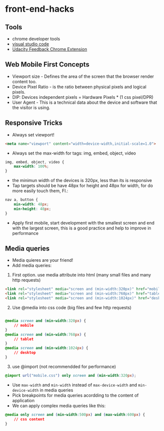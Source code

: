 # front-end-hacks
## Tools
- chrome developer tools
- [visual studio code](https://code.visualstudio.com/)
- [Udacity Feedback Chrome Extension](https://github.com/udacity/frontend-grading-engine)

## Web Mobile First Concepts
- Viewport size - Defines the area of the screen that the browser render content too.
- Device Pixel Ratio - is the ratio between physical pixels and logical pixels.
- DIP: Devices independent pixels = Hardware Pixels * (1 css pixel/DPR)
- User Agent - This is a technical data about the device and software that the visitor is using.

## Responsive Tricks

- Always set viewport!

```html
<meta name="viewport" content="width=device-width,initial-scale=1.0">
```
- Always set the max-width for tags: img, embed, object, video
```css
img, embed, object, video {
    max-width: 100%;
}
```
- the minimun width of the devices is 320px, less than its is responsive
- Tap targets should be have 48px for height and 48px for width, for do more easily touch them, FI.:
```css
nav a, button {
    min-width: 48px;
    min-height: 48px;
}
```
- Apply first mobile, start development with the smallest screen and end with the largest screen, this is a good practice and help to improve in performance

## Media queries
- Media quieres are your friend!
- Add media queries:

1. First option. use media attribute into html (many small files and many http requests)

```html
<link rel="stylesheet" media="screen and (min-width:320px)" href="mobile.css">
<link rel="stylesheet" media="screen and (min-width:768px)" href="tablet.css">
<link rel="stylesheet" media="screen and (min-width:1024px)" href="desktop.css">
```

2. Use @media into css code (big files and few http requests)
```css

@media screen and (min-width:320px) {
    // mobile
}
@media screen and (min-width:768px) {
    // tablet
}
@media screen and (min-width:1024px) {
    // desktop
}
```

3. use @import (not recommendded for performance)

```css
@import url("mobile.css") only screen and (min-width:320px);
```

- Use <code>max-width</code> and <code>min-width</code> instead of <code>max-device-width</code> and <code>min-device-width</code> in media queries
- Pick breakpoints for media queries acordding to the content of application
- We can apply complex media queries like this:

```css
@media only screen and (min-width:500px) and (max-width:600px) {
    // css content
}
```
